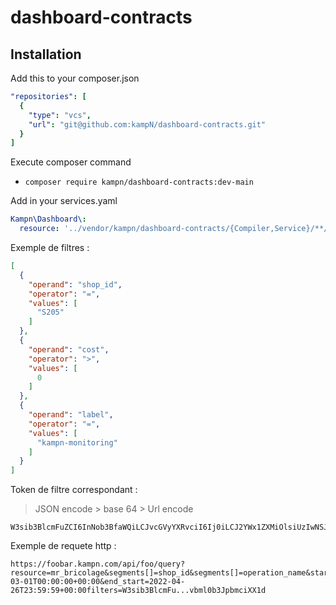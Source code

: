 # dashboard-contracts

## Installation

Add this to your composer.json

```yaml
"repositories": [
  {
    "type": "vcs",
    "url": "git@github.com:kampN/dashboard-contracts.git"
  }
]
```

Execute composer command

- `composer require kampn/dashboard-contracts:dev-main`

Add in your services.yaml

```yaml
Kampn\Dashboard\:
  resource: '../vendor/kampn/dashboard-contracts/{Compiler,Service}/**/*'
```

Exemple de filtres :

```json
[
  {
    "operand": "shop_id",
    "operator": "=",
    "values": [
      "S205"
    ]
  },
  {
    "operand": "cost",
    "operator": ">",
    "values": [
      0
    ]
  },
  {
    "operand": "label",
    "operator": "=",
    "values": [
      "kampn-monitoring"
    ]
  }
]
```

Token de filtre correspondant :
> JSON encode > base 64 > Url encode

```text
W3sib3BlcmFuZCI6InNob3BfaWQiLCJvcGVyYXRvciI6Ij0iLCJ2YWx1ZXMiOlsiUzIwNSJdfSx7Im9wZXJhbmQiOiJjb3N0Iiwib3BlcmF0b3IiOiI%2BIiwidmFsdWVzIjpbMF19LHsib3BlcmFuZCI6ImxhYmVsIiwib3BlcmF0b3IiOiI9IiwidmFsdWVzIjpbImthbXBuLW1vbml0b3JpbmciXX1d
```

Exemple de requete http :

```
https://foobar.kampn.com/api/foo/query?resource=mr_bricolage&segments[]=shop_id&segments[]=operation_name&start_date=2022-03-01T00:00:00+00:00&end_start=2022-04-26T23:59:59+00:00filters=W3sib3BlcmFu...vbml0b3JpbmciXX1d
```
